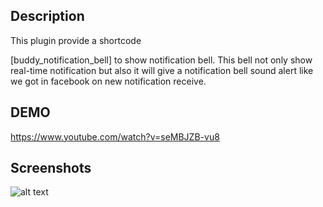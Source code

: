 ## Description
This plugin provide a shortcode

[buddy_notification_bell]
to show notification bell.
This bell not only show real-time notification but also it will give a notification bell sound alert like we got in facebook on new notification receive.

## DEMO
https://www.youtube.com/watch?v=seMBJZB-vu8

## Screenshots

![alt text](https://ps.w.org/buddy-notification-bell/assets/screenshot-1.png?rev=1708180)
